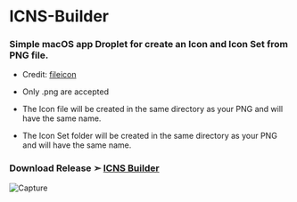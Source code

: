 # ICNS-Builder
### Simple macOS app Droplet for create an Icon and Icon Set from PNG file.
- Credit: [fileicon](https://github.com/mklement0/fileicon)

- Only .png are accepted
- The Icon file will be created in the same directory as your PNG and will have the same name.
- The Icon Set folder will be created in the same directory as your PNG and will have the same name.

### Download Release ➣ [ICNS Builder](https://github.com/chris1111/ICNS-Builder/releases/tag/V4)

![Capture](https://github.com/chris1111/ICNS-Builder/assets/6248794/614f3d0d-305e-4e64-9525-94ec830fb217)
